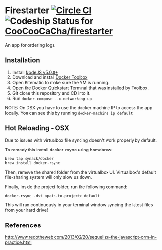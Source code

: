 # Firestarter [![Circle CI](https://circleci.com/gh/CooCooCaCha/firestarter.svg?style=svg)](https://circleci.com/gh/CooCooCaCha/firestarer) [ ![Codeship Status for CooCooCaCha/firestarter](https://codeship.com/projects/2b233dd0-7101-0133-9ea4-2226d3632c6f/status?branch=master)](https://codeship.com/projects/116726)

An app for ordering logs.

## Installation
1. Install [NodeJS v5.0.0+](https://nodejs.org)
2. Download and install [Docker Toolbox](https://www.docker.com/docker-toolbox)
3. Open Kitematic to make sure the VM is running.
4. Open the Docker Quickstart Terminal that was installed by Toolbox.
5. Git clone this repository and CD into it.
6. Run `docker-compose --x-networking up`

NOTE: On OSX you have to use the docker machine IP to access the app locally. You can see this by running `docker-machine ip default`

## Hot Reloading - OSX
Due to issues with virtualbox file syncing doesn't work properly by default. 

To remedy this install docker-rsync using homebrew:
```
brew tap synack/docker
brew install docker-rsync
```

Then, remove the shared folder from the virtualbox UI. Virtualbox's default file-sharing system will only slow us down.

Finally, inside the project folder, run the following command:
```
docker-rsync -dst <path-to-project> default
```
This will run continuously in your terminal window syncing the latest files from your hard drive!

## References
http://www.redotheweb.com/2013/02/20/sequelize-the-javascript-orm-in-practice.html
